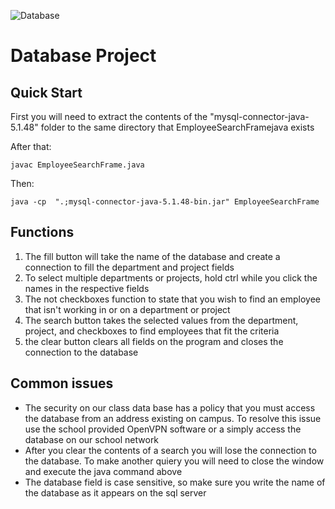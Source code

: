 ![Database](https://github.com/RickyDLong/DBProject2023/assets/33757129/e2d3baa2-783b-4cd7-9901-2d6004af539b)
# Database Project #

## Quick Start ##

First you will need to extract the contents of the "mysql-connector-java-5.1.48" folder to the same directory that EmployeeSearchFramejava exists

After that:
```
javac EmployeeSearchFrame.java
```
Then:
```
java -cp  ".;mysql-connector-java-5.1.48-bin.jar" EmployeeSearchFrame
```
  
## Functions ##

1. The fill button will take the name of the database and create a connection to fill the department and project fields
2. To select multiple departments or projects, hold ctrl while you click the names in the respective fields
3. The not checkboxes function to state that you wish to find an employee that isn't working in or on a department or project
4. The search button takes the selected values from the department, project, and checkboxes to find employees that fit the criteria
5. the clear button clears all fields on the program and closes the connection to the database

## Common issues ##

* The security on our class data base has a policy that you must access the database from an address existing on campus. To resolve this issue use the school provided OpenVPN software or a simply access the database on our school network
* After you clear the contents of a search you will lose the connection to the database. To make another quiery you will need to close the window and execute the java command above
* The database field is case sensitive, so make sure you write the name of the database as it appears on the sql server


